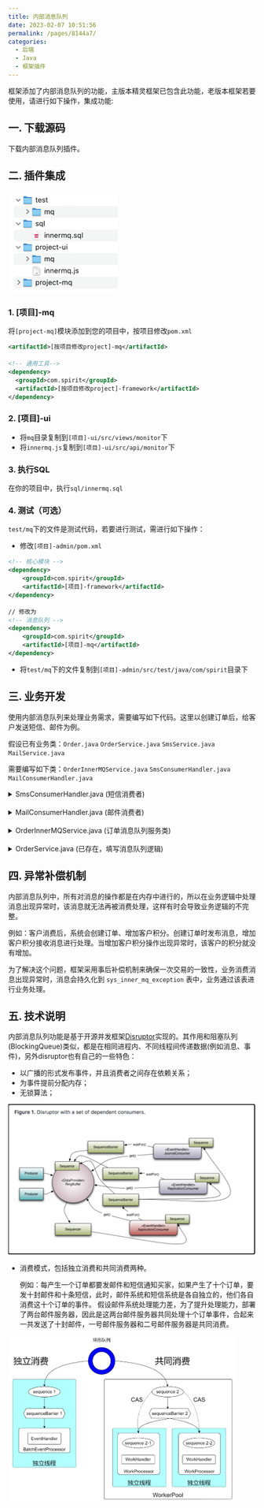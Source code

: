 ```yaml
---
title: 内部消息队列
date: 2023-02-07 10:51:56
permalink: /pages/8144a7/
categories:
  - 后端
  - Java
  - 框架插件
---
```


框架添加了内部消息队列的功能，主版本精灵框架已包含此功能，老版本框架若要使用，请进行如下操作，集成功能:

## 一. 下载源码

下载内部消息队列插件。

## 二. 插件集成

<img src="../images/innermq.png" alt="innermq" style="zoom:60%;" />

### 1. [项目]-mq

将`[project-mq]`模块添加到您的项目中，按项目修改`pom.xml`

```xml
<artifactId>[按项目修改project]-mq</artifactId>

<!-- 通用工具-->
<dependency>
  <groupId>com.spirit</groupId>
  <artifactId>[按项目修改project]-framework</artifactId>
</dependency>
```

### 2. [项目]-ui

- 将`mq`目录复制到`[项目]-ui/src/views/monitor`下
- 将`innermq.js`复制到`[项目]-ui/src/api/monitor`下

### 3. 执行SQL

在你的项目中，执行`sql/innermq.sql`

### 4. 测试（可选）

`test/mq`下的文件是测试代码，若要进行测试，需进行如下操作：

- 修改`[项目]-admin/pom.xml`
``` xml
<!-- 核心模块 -->
<dependency>
    <groupId>com.spirit</groupId>
    <artifactId>[项目]-framework</artifactId>
</dependency>

// 修改为
<!-- 消息队列 -->
<dependency>
    <groupId>com.spirit</groupId>
    <artifactId>[项目]-mq</artifactId>
</dependency>
```

- 将`test/mq`下的文件复制到`[项目]-admin/src/test/java/com/spirit`目录下

## 三. 业务开发

使用内部消息队列来处理业务需求，需要编写如下代码。这里以创建订单后，给客户发送短信、邮件为例。

假设已有业务类：`Order.java` `OrderService.java` `SmsService.java` `MailService.java`

需要编写如下类：`OrderInnerMQService.java` `SmsConsumerHandler.java` `MailConsumerHandler.java`

<details>
  <summary>SmsConsumerHandler.java (短信消费者)</summary>

  ``` java
  /**
   * 短信消费者
   */
  public class SmsConsumerHandler implements IndependentComsumer<Order> {

      private final SmsService smsService;

      public SmsConsumerHandler(SmsService smsService) {
          this.smsService = smsService;
      }

      @Override
      public void onEvent(InnerMQEvent<Order> event, long sequence, boolean endOfBatch) throws Exception {
          // 必须写上这一句
          event.setConsumerClass(SmsConsumerHandler.class.getName());
          // 短信Service发送短息
          smsService.sendSms(event);
      }
  }
  ```
</details>
<br/>
<details>
  <summary>MailConsumerHandler.java (邮件消费者)</summary>

  ``` java
  /**
   * 邮件消费者
   */
  public class MailConsumerHandler implements IndependentComsumer<Order> {
    
      private final MailService mailService;

      public MailConsumerHandler(MailService mailService) {
        this.mailService = mailService;
      }

      @Override
      public void onEvent(InnerMQEvent<Order> event, long sequence, boolean endOfBatch) throws Exception {
          // 必须写上这一句
          event.setConsumerClass(MailConsumerHandler.class.getName());
          // 邮件Service发送邮件
          mailService.sendMail(event);
      }
  }
  ```
</details>
<br/>
<details>
  <summary>OrderInnerMQService.java (订单消息队列服务类)</summary>

  ``` java
  /**
   * 订单消息队列服务类（发布消息以及设置消费者处理方式）
   */
  @Service("orderInnerMQService")
  public class OrderInnerMQService extends InnerMQService<Order> {
    
      @Autowired
      private SmsService smsService;

      @Autowired
      private MailService mailService;

      @Override
      protected void bizConsume() {
          // 指定短信消费者和邮件消费者来处理订单
          innerMQ.handleEventsWith(new SmsConsumerHandler(smsService), new MailConsumerHandler(mailService));
      }
  }
  ```
</details>
<br/>
<details>
  <summary>OrderService.java (已存在，填写消息队列逻辑)</summary>

  ``` java
  /**
   * 订单服务类
   */
  public class OrderService {

      @Autowired
      @Qualifier("orderInnerMQService")
      private InnerMQService orderInnerMQService;
    
      /**
       * 创建订单
       */
      public void createOrder() {
          // 创建订单
          Order order = 创建好的订单
          // 发布订单消息
          InnerMQEvent<Order> event = new InnerMQEvent<>();
          event.setPayload(order);
          orderInnerMQService.publish(event);
      }
  }
  ```
</details>

## 四. 异常补偿机制

内部消息队列中，所有对消息的操作都是在内存中进行的，所以在业务逻辑中处理消息出现异常时，该消息就无法再被消费处理，这样有时会导致业务逻辑的不完整。

例如：客户消费后，系统会创建订单、增加客户积分。创建订单时发布消息，增加客户积分接收消息进行处理。当增加客户积分操作出现异常时，该客户的积分就没有增加。

为了解决这个问题，框架采用事后补偿机制来确保一次交易的一致性，业务消费消息出现异常时，消息会持久化到 `sys_inner_mq_exception` 表中，业务通过该表进行业务处理。

## 五. 技术说明

内部消息队列功能是基于开源并发框架[Disruptor](https://lmax-exchange.github.io/disruptor)实现的。其作用和阻塞队列(BlockingQueue)类似，都是在相同进程内、不同线程间传递数据(例如消息、事件)，另外disruptor也有自己的一些特色：

- 以广播的形式发布事件，并且消费者之间存在依赖关系；
- 为事件提前分配内存；
- 无锁算法；

<img src="../images/disruptor.png" alt="disruptor" style="zoom:60%;" />

- 消费模式，包括独立消费和共同消费两种。

  例如：每产生一个订单都要发邮件和短信通知买家，如果产生了十个订单，要发十封邮件和十条短信，此时，邮件系统和短信系统是各自独立的，他们各自消费这十个订单的事件。
假设邮件系统处理能力差，为了提升处理能力，部署了两台邮件服务器，因此是这两台邮件服务器共同处理十个订单事件，合起来一共发送了十封邮件，一号邮件服务器和二号邮件服务器是共同消费。

<img src="../images/consumer.png" alt="consumer" style="zoom:45%;" />
